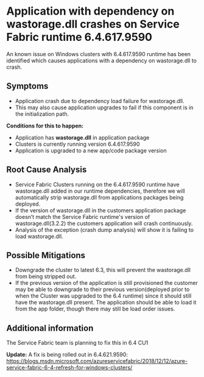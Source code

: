 # Application with dependency  on wastorage.dll crashes on Service Fabric runtime 6.4.617.9590

An known issue on Windows clusters with 6.4.617.9590 runtime has been identified which causes applications with a dependency on wastorage.dll to crash.

## Symptoms
- Application crash due to dependency load failure for wastorage.dll.
- This may also cause application upgrades to fail if this component is in the initialization path.

**Conditions for this to happen:**
- Application has **wastorage.dll** in application package
- Clusters is currently running version 6.4.617.9590
- Application is upgraded to a new app/code package version

## Root Cause Analysis
- Service Fabric Clusters running on the 6.4.617.9590 runtime have wastorage.dll added in our runtime dependencies, therefore we will automatically strip wastorage.dll from applications packages being deployed.
- If the version of wastorage.dll in the customers application package doesn’t match the Service Fabric runtime's version of wastorage.dll(3.2.2) the customers application will crash continuously.
- Analysis of the exception (crash dump analysis) will show it is failing to load wastorage.dll.

## Possible Mitigations
- Downgrade the cluster to latest 6.3, this will prevent the wastorage.dll from being stripped out.
- If the previous version of the application is still provisioned the customer may be able to downgrade to their previous version(deployed prior to when the Cluster was upgraded to the 6.4 runtime) since it should still have the wastorage.dll present. The application should be able to load it from the app folder, though there may still be load order issues.

## Additional information
The Service Fabric team is planning to fix this in 6.4 CU1

**Update:** A fix is being rolled out in 6.4.621.9590: https://blogs.msdn.microsoft.com/azureservicefabric/2018/12/12/azure-service-fabric-6-4-refresh-for-windows-clusters/

